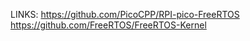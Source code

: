 LINKS: 
    https://github.com/PicoCPP/RPI-pico-FreeRTOS
    https://github.com/FreeRTOS/FreeRTOS-Kernel
